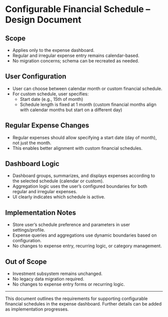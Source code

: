 # Configurable Financial Schedule – Design Document

## Scope
- Applies only to the expense dashboard.
- Regular and irregular expense entry remains calendar-based.
- No migration concerns; schema can be recreated as needed.

## User Configuration
- User can choose between calendar month or custom financial schedule.
- For custom schedule, user specifies:
  - Start date (e.g., 15th of month)
  - Schedule length is fixed at 1 month (custom financial months align with calendar months but start on a different day)

## Regular Expense Changes
- Regular expenses should allow specifying a start date (day of month), not just the month.
- This enables better alignment with custom financial schedules.

## Dashboard Logic
- Dashboard groups, summarizes, and displays expenses according to the selected schedule (calendar or custom).
- Aggregation logic uses the user’s configured boundaries for both regular and irregular expenses.
- UI clearly indicates which schedule is active.

## Implementation Notes
- Store user’s schedule preference and parameters in user settings/profile.
- Expense queries and aggregations use dynamic boundaries based on configuration.
- No changes to expense entry, recurring logic, or category management.

## Out of Scope
- Investment subsystem remains unchanged.
- No legacy data migration required.
- No changes to expense entry forms or recurring logic.

---
This document outlines the requirements for supporting configurable financial schedules in the expense dashboard. Further details can be added as implementation progresses.
